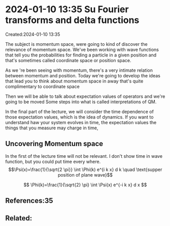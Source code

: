 # 2024-01-10 13:35 Su Fourier transforms and delta functions
Created:2024-01-10 13:35

The subject is momentum space, were going to kind of discover the relevance of momentum space. We've been working with wave functions that tell you the probabilities for finding a particle in a given position and that's sometimes called coordinate space or position space.

As we 're been seeing with momentum, there's a very intimate relation between momentum and position. Today we're going to develop the ideas that lead you to think about momentum space in away that's quite complimentary to coordinate space

Then we will be able to talk about expectation values of operators and we're going to be moved Some steps into what is called interpretations of QM.

In the final part of the lecture, we will consider the time dependence of those expectation values, which is the idea of dynamics. If you want to understand haw your system evolves in time, the expectation values the things that you measure may charge in time,

## Uncovering Momentum space
In the first of the lecture time will not be relevant. I don't show time in wave function, but you could put time every where.
$$\Psi(x)=\frac{1}{\sqrt{2 \pi}} \int \Phi(k) e^{i k x} d k \quad \text{supper position of plane wave}$$

$$
\Phi(k)=\frac{1}{\sqrt{2} \pi} \int \Psi(x) e^{-i k x} d x
$$

## References:35

## Related:



